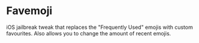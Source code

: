 # Favemoji
iOS jailbreak tweak that replaces the "Frequently Used" emojis with custom favourites. Also allows you to change the amount of recent emojis.

